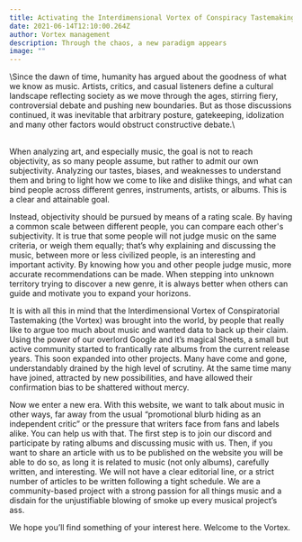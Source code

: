 ```yaml
---
title: Activating the Interdimensional Vortex of Conspiracy Tastemaking
date: 2021-06-14T12:10:00.264Z
author: Vortex management
description: Through the chaos, a new paradigm appears
image: ""
---
```

<!--StartFragment--> \Since the dawn of time, humanity has argued about the goodness of what we know as music. Artists, critics, and casual listeners define a cultural landscape reflecting society as we move through the ages, stirring fiery, controversial debate and pushing new boundaries. But as those discussions continued, it was inevitable that arbitrary posture, gatekeeping, idolization and many other factors would obstruct  constructive debate.<!--EndFragment-->\

\
When analyzing art, and especially music, the goal is not to reach objectivity, as so many people assume, but rather to admit our own subjectivity. Analyzing our tastes, biases, and weaknesses to understand them and bring to light how we come to like and dislike things, and what can bind people across different genres, instruments, artists, or albums. This is a clear and attainable goal. 

Instead, objectivity should be pursued by means of a rating scale. By having a common scale between different people, you can compare each other's subjectivity. It is true that some people will not judge music on the same criteria, or weigh them equally; that’s why explaining and discussing the music, between more or less civilized people, is an interesting and important activity. By knowing how you and other people judge music, more accurate recommendations can be made. When stepping into unknown territory trying to discover a new genre, it is always better when others can guide and motivate you to expand your horizons.

It is with all this in mind that the Interdimensional Vortex of Conspiratorial Tastemaking (the Vortex) was brought into the world, by people that really like to argue too much about music and wanted data to back up their claim. Using the power of our overlord Google and it’s magical Sheets, a small but active community started to frantically rate albums from the current release years. This soon expanded into other projects. Many have come and gone, understandably drained by the high level of scrutiny. At the same time many have joined, attracted by new possibilities, and have allowed their confirmation bias to be shattered without mercy.

Now we enter a new era. With this website, we want to talk about music in other ways, far away from the usual “promotional blurb hiding as an independent critic” or the pressure that writers face from fans and labels alike. You can help us with that. The first step is to join our discord and participate by rating albums and discussing music with us. Then, if you want to share an article with us to be published on the website you will be able to do so, as long it is related to music (not only albums), carefully written, and interesting. We will not have a clear editorial line, or a strict number of articles to be written following a tight schedule. We are a community-based project with a strong passion for all things music and a disdain for the unjustifiable blowing of smoke up every musical project’s ass.

We hope you’ll find something of your interest here. Welcome to the Vortex.